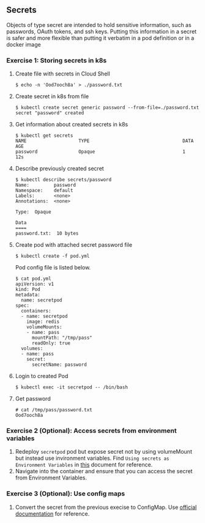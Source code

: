 ## Secrets

Objects of type secret are intended to hold sensitive information, such as passwords, OAuth tokens, and ssh keys. Putting this information in a secret is safer and more flexible than putting it verbatim in a pod definition or in a docker image

### Exercise 1: Storing secrets in k8s

1. Create file with secrets in Cloud Shell 
    ```
    $ echo -n 'Ood7ooch8a' > ./password.txt
    ```

1. Create secret in k8s from file
    ```
    $ kubectl create secret generic password --from-file=./password.txt
    secret "password" created
    ```

1. Get information about created secrets in k8s
    ```
    $ kubectl get secrets
    NAME                   TYPE                                  DATA      AGE
    password               Opaque                                1         12s
    ```

1. Describe previously created secret
    ```
    $ kubectl describe secrets/password
    Name:         password
    Namespace:    default
    Labels:       <none>
    Annotations:  <none>

    Type:  Opaque

    Data
    ====
    password.txt:  10 bytes
    ```

1. Create pod with attached secret password file
    ```
    $ kubectl create -f pod.yml
    ```
    Pod config file is listed below.
    ```
    $ cat pod.yml
    apiVersion: v1
    kind: Pod
    metadata:
      name: secretpod
    spec:
      containers:
      - name: secretpod
        image: redis
        volumeMounts:
        - name: pass
          mountPath: "/tmp/pass"
          readOnly: true
      volumes:
      - name: pass
        secret:
          secretName: password
    ```

1. Login to created Pod
    ```
    $ kubectl exec -it secretpod -- /bin/bash
    ```

1. Get password
    ```
    # cat /tmp/pass/password.txt
    Ood7ooch8a
    ```

### Exercise 2 (Optional): Access secrets from environment variables

1. Redeploy `secretpod` pod but expose secret not by using volumeMount but instead use invironment variables. Find `Using secrets as Environment Variables` in [this](https://kubernetes.io/docs/concepts/configuration/secret/#using-secrets) document for reference.
1. Navigate into the container and ensure that you can access the secret from Environment Variables.

### Exercise 3 (Optional): Use config maps 
1. Convert the secret from the previous execise to ConfigMap. Use [official documentation](https://kubernetes.io/docs/tasks/configure-pod-container/configure-pod-configmap/) for reference.
